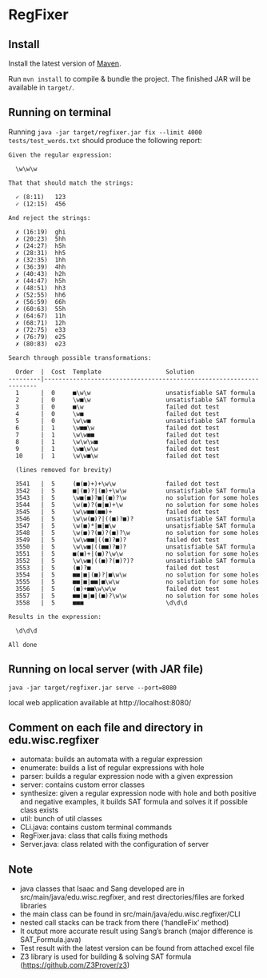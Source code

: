 # RegFixer

## Install

Install the latest version of [Maven](https://maven.apache.org/).

Run `mvn install` to compile & bundle the project. The finished JAR will be available in `target/`.

## Running on terminal

Running `java -jar target/regfixer.jar fix --limit 4000 tests/test_words.txt` should produce the following report:

```
Given the regular expression:

  \w\w\w

That that should match the strings:

  ✓ (8:11)   123
  ✓ (12:15)  456

And reject the strings:

  ✗ (16:19)  ghi
  ✗ (20:23)  5hh
  ✗ (24:27)  h5h
  ✗ (28:31)  hh5
  ✗ (32:35)  1hh
  ✗ (36:39)  4hh
  ✗ (40:43)  h2h
  ✗ (44:47)  h5h
  ✗ (48:51)  hh3
  ✗ (52:55)  hh6
  ✗ (56:59)  66h
  ✗ (60:63)  55h
  ✗ (64:67)  11h
  ✗ (68:71)  12h
  ✗ (72:75)  e33
  ✗ (76:79)  e25
  ✗ (80:83)  e23

Search through possible transformations:

  Order  |  Cost  Template                  Solution
---------|--------------------------------------------------------------------
  1      |  0     ■\w\w                     unsatisfiable SAT formula
  2      |  0     \w■\w                     unsatisfiable SAT formula
  3      |  0     ■\w                       failed dot test
  4      |  0     \w■                       failed dot test
  5      |  0     \w\w■                     unsatisfiable SAT formula
  6      |  1     \w■■\w                    failed dot test
  7      |  1     \w\w■■                    failed dot test
  8      |  1     \w\w\w■                   failed dot test
  9      |  1     \w■\w\w                   failed dot test
  10     |  1     \w\w■\w                   failed dot test

  (lines removed for brevity)

  3541   |  5     (■(■)+)+\w\w              failed dot test
  3542   |  5     ■|(■)?|(■)+\w\w           unsatisfiable SAT formula
  3543   |  5     \w■(■)?■|(■)?\w           no solution for some holes
  3544   |  5     \w(■)?(■|■)+\w            no solution for some holes
  3545   |  5     \w\w■■(■■)+               failed dot test
  3546   |  5     \w\w(■)?|((■)?■)?         unsatisfiable SAT formula
  3547   |  5     \w(■)*|■|■\w              unsatisfiable SAT formula
  3548   |  5     \w(■)?(■)?(■)?\w          no solution for some holes
  3549   |  5     \w\w■■|((■)?■)?           failed dot test
  3550   |  5     \w\w■|((■■)?■)?           unsatisfiable SAT formula
  3551   |  5     ■(■)+|(■)?\w\w            no solution for some holes
  3552   |  5     \w\w■|((■)?(■)?)?         unsatisfiable SAT formula
  3553   |  5     (■)?■                     failed dot test
  3554   |  5     ■■|■|(■)?|■\w\w           no solution for some holes
  3555   |  5     ■■|■|■■|■\w\w             no solution for some holes
  3556   |  5     (■)+■■\w\w\w              failed dot test
  3557   |  5     ■■|■|■|(■)?\w\w           no solution for some holes
  3558   |  5     ■■■                       \d\d\d

Results in the expression:

  \d\d\d

All done
```

## Running on local server (with JAR file)

`java -jar target/regfixer.jar serve --port=8080`

local web application available at http://localhost:8080/

## Comment on each file and directory in edu.wisc.regfixer

- automata: builds an automata with a regular expression
- enumerate: builds a list of regular expressions with hole
- parser: builds a regular expression node with a given expression
- server: contains custom error classes
- synthesize: given a regular expression node with hole and both positive and negative examples, it builds SAT formula and solves it if possible class exists
- util: bunch of util classes
- CLi.java: contains custom terminal commands
- RegFixer.java: class that calls fixing methods
- Server.java: class related with the configuration of server

## Note
- java classes that Isaac and Sang developed are in src/main/java/edu.wisc.regfixer, and rest directories/files are forked libraries
- the main class can be found in src/main/java/edu.wisc.regfixer/CLI
- nested call stacks can be track from there (‘handleFix’ method)
- It output more accurate result using Sang’s branch (major difference is SAT_Formula.java)
- Test result with the latest version can be found from attached excel file
- Z3 library is used for building & solving SAT formula (https://github.com/Z3Prover/z3)
